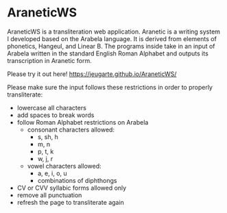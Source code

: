 # AraneticWS
AraneticWS is a transliteration web application. Aranetic is a writing system I developed based on the Arabela language. It is derived from elements of phonetics, Hangeul, and Linear B. The programs inside take in an input of Arabela written in the standard English Roman Alphabet and outputs its transcription in Aranetic form.

Please try it out here! https://jeugarte.github.io/AraneticWS/

Please make sure the input follows these restrictions in order to properly transliterate:
  - lowercase all characters
  - add spaces to break words
  - follow Roman Alphabet restrictions on Arabela
      - consonant characters allowed:
          - s, sh, h
          - m, n
          - p, t, k
          - w, j, r
      - vowel characters allowed:
          - a, e, i, o, u
          - combinations of diphthongs
  - CV or CVV syllabic forms allowed only
  - remove all punctuation
  - refresh the page to transliterate again
